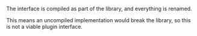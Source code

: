 The interface is compiled as part of the library, and everything is renamed.

This means an uncompiled implementation would break the library, so this is not
a viable plugin interface.
